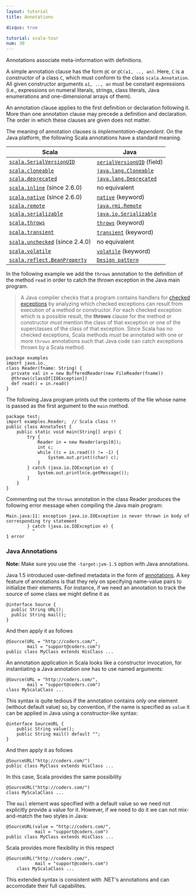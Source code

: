 ```yaml
---
layout: tutorial
title: Annotations

disqus: true

tutorial: scala-tour
num: 30
---
```


Annotations associate meta-information with definitions.

A simple annotation clause has the form `@C` or `@C(a1, .., an)`. Here, `C` is a constructor of a class `C`, which must conform to the class `scala.Annotation`. All given constructor arguments `a1, .., an` must be constant expressions (i.e., expressions on numeral literals, strings, class literals, Java enumerations and one-dimensional arrays of them).

An annotation clause applies to the first definition or declaration following it. More than one annotation clause may precede a definition and declaration. The order in which these clauses are given does not matter.

The meaning of annotation clauses is _implementation-dependent_. On the Java platform, the following Scala annotations have a standard meaning.

|           Scala           |           Java           |
|           ------          |          ------          |
|  [`scala.SerialVersionUID`](http://www.scala-lang.org/api/2.9.1/scala/SerialVersionUID.html)   |  [`serialVersionUID`](http://java.sun.com/j2se/1.5.0/docs/api/java/io/Serializable.html#navbar_bottom) (field)  |
|  [`scala.cloneable`](http://www.scala-lang.org/api/2.9.1/scala/cloneable.html)   |  [`java.lang.Cloneable`](http://java.sun.com/j2se/1.5.0/docs/api/java/lang/Cloneable.html) |
|  [`scala.deprecated`](http://www.scala-lang.org/api/2.9.1/scala/deprecated.html)   |  [`java.lang.Deprecated`](http://java.sun.com/j2se/1.5.0/docs/api/java/lang/Deprecated.html) |
|  [`scala.inline`](http://www.scala-lang.org/api/2.9.1/scala/inline.html) (since 2.6.0)  |  no equivalent |
|  [`scala.native`](http://www.scala-lang.org/api/2.9.1/scala/native.html) (since 2.6.0)  |  [`native`](http://java.sun.com/docs/books/tutorial/java/nutsandbolts/_keywords.html) (keyword) |
|  [`scala.remote`](http://www.scala-lang.org/api/2.9.1/scala/remote.html) |  [`java.rmi.Remote`](http://java.sun.com/j2se/1.5.0/docs/api/java/rmi/Remote.html) |
|  [`scala.serializable`](http://www.scala-lang.org/api/2.9.1/index.html#scala.annotation.serializable) |  [`java.io.Serializable`](http://java.sun.com/j2se/1.5.0/docs/api/java/io/Serializable.html) |
|  [`scala.throws`](http://www.scala-lang.org/api/2.9.1/scala/throws.html) |  [`throws`](http://java.sun.com/docs/books/tutorial/java/nutsandbolts/_keywords.html) (keyword) |
|  [`scala.transient`](http://www.scala-lang.org/api/2.9.1/scala/transient.html) |  [`transient`](http://java.sun.com/docs/books/tutorial/java/nutsandbolts/_keywords.html) (keyword) |
|  [`scala.unchecked`](http://www.scala-lang.org/api/2.9.1/scala/unchecked.html) (since 2.4.0) |  no equivalent |
|  [`scala.volatile`](http://www.scala-lang.org/api/2.9.1/scala/volatile.html) |  [`volatile`](http://java.sun.com/docs/books/tutorial/java/nutsandbolts/_keywords.html) (keyword) |
|  [`scala.reflect.BeanProperty`](http://www.scala-lang.org/api/2.9.1/scala/reflect/BeanProperty.html) |  [`Design pattern`](http://docs.oracle.com/javase/tutorial/javabeans/writing/properties.html) |

In the following example we add the `throws` annotation to the definition of the method `read` in order to catch the thrown exception in the Java main program.

> A Java compiler checks that a program contains handlers for [checked exceptions](http://docs.oracle.com/javase/specs/jls/se5.0/html/exceptions.html) by analyzing which checked exceptions can result from execution of a method or constructor. For each checked exception which is a possible result, the **throws** clause for the method or constructor _must_ mention the class of that exception or one of the superclasses of the class of that exception.
> Since Scala has no checked exceptions, Scala methods _must_ be annotated with one or more `throws` annotations such that Java code can catch exceptions thrown by a Scala method.

    package examples
    import java.io._
    class Reader(fname: String) {
      private val in = new BufferedReader(new FileReader(fname))
      @throws(classOf[IOException])
      def read() = in.read()
    }

The following Java program prints out the contents of the file whose name is passed as the first argument to the `main` method.

    package test;
    import examples.Reader;  // Scala class !!
    public class AnnotaTest {
        public static void main(String[] args) {
            try {
                Reader in = new Reader(args[0]);
                int c;
                while ((c = in.read()) != -1) {
                    System.out.print((char) c);
                }
            } catch (java.io.IOException e) {
                System.out.println(e.getMessage());
            }
        }
    }

Commenting out the `throws` annotation in the class Reader produces the following error message when compiling the Java main program:

    Main.java:11: exception java.io.IOException is never thrown in body of
    corresponding try statement
            } catch (java.io.IOException e) {
              ^
    1 error

### Java Annotations ###

**Note:** Make sure you use the `-target:jvm-1.5` option with Java annotations.

Java 1.5 introduced user-defined metadata in the form of [annotations](http://java.sun.com/j2se/1.5.0/docs/guide/language/annotations.html). A key feature of annotations is that they rely on specifying name-value pairs to initialize their elements. For instance, if we need an annotation to track the source of some class we might define it as

    @interface Source {
      public String URL();
      public String mail();
    }

And then apply it as follows

    @Source(URL = "http://coders.com/",
            mail = "support@coders.com")
    public class MyClass extends HisClass ...

An annotation application in Scala looks like a constructor invocation, for instantiating a Java annotation one has to use named arguments:

    @Source(URL = "http://coders.com/",
            mail = "support@coders.com")
    class MyScalaClass ...

This syntax is quite tedious if the annotation contains only one element (without default value) so, by convention, if the name is specified as `value` it can be applied in Java using a constructor-like syntax:

    @interface SourceURL {
        public String value();
        public String mail() default "";
    }

And then apply it as follows

    @SourceURL("http://coders.com/")
    public class MyClass extends HisClass ...

In this case, Scala provides the same possibility

    @SourceURL("http://coders.com/")
    class MyScalaClass ...

The `mail` element was specified with a default value so we need not explicitly provide a value for it. However, if we need to do it we can not mix-and-match the two styles in Java:

    @SourceURL(value = "http://coders.com/",
               mail = "support@coders.com")
    public class MyClass extends HisClass ...

Scala provides more flexibility in this respect

    @SourceURL("http://coders.com/",
               mail = "support@coders.com")
        class MyScalaClass ...

This extended syntax is consistent with .NET's annotations and can accomodate their full capabilites.





